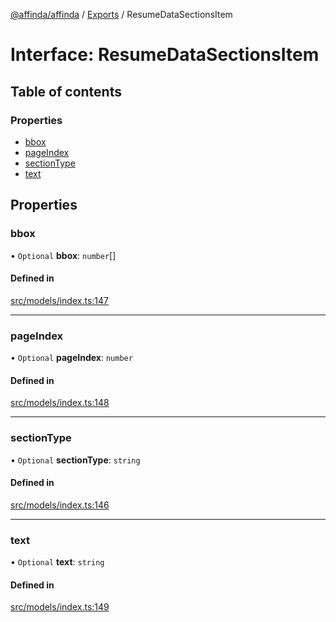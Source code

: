 [@affinda/affinda](../README.md) / [Exports](../modules.md) / ResumeDataSectionsItem

# Interface: ResumeDataSectionsItem

## Table of contents

### Properties

- [bbox](ResumeDataSectionsItem.md#bbox)
- [pageIndex](ResumeDataSectionsItem.md#pageindex)
- [sectionType](ResumeDataSectionsItem.md#sectiontype)
- [text](ResumeDataSectionsItem.md#text)

## Properties

### bbox

• `Optional` **bbox**: `number`[]

#### Defined in

[src/models/index.ts:147](https://github.com/affinda/affinda-typescript/blob/30e5a05/src/models/index.ts#L147)

___

### pageIndex

• `Optional` **pageIndex**: `number`

#### Defined in

[src/models/index.ts:148](https://github.com/affinda/affinda-typescript/blob/30e5a05/src/models/index.ts#L148)

___

### sectionType

• `Optional` **sectionType**: `string`

#### Defined in

[src/models/index.ts:146](https://github.com/affinda/affinda-typescript/blob/30e5a05/src/models/index.ts#L146)

___

### text

• `Optional` **text**: `string`

#### Defined in

[src/models/index.ts:149](https://github.com/affinda/affinda-typescript/blob/30e5a05/src/models/index.ts#L149)

